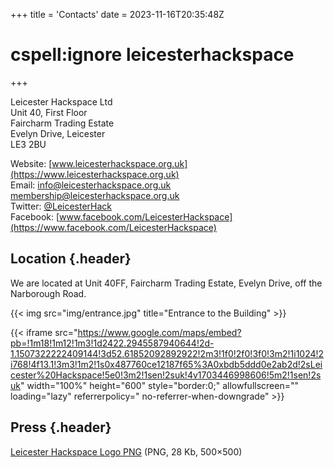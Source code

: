 +++
title = 'Contacts'
date = 2023-11-16T20:35:48Z
# cspell:ignore leicesterhackspace
+++

Leicester Hackspace Ltd  
Unit 40, First Floor  
Faircharm Trading Estate  
Evelyn Drive, Leicester  
LE3 2BU

Website: [www.leicesterhackspace.org.uk](https://www.leicesterhackspace.org.uk)
\
Email: [info@leicesterhackspace.org.uk](mailto:info@leicesterhackspace.org.uk) [membership@leicesterhackspace.org.uk](mailto:membership@leicesterhackspace.org.uk)
\
Twitter: [@LeicesterHack](https://www.twitter.com/LeicesterHack)
\
Facebook: [www.facebook.com/LeicesterHackspace](https://www.facebook.com/LeicesterHackspace)

## Location {.header}
We are located at Unit 40FF, Faircharm Trading Estate, Evelyn Drive, off the Narborough Road.

{{< img src="img/entrance.jpg" title="Entrance to the Building" >}}

<!-- markdownlint-disable-next-line -->
{{< iframe src="https://www.google.com/maps/embed?pb=!1m18!1m12!1m3!1d2422.2945587940644!2d-1.1507322222409144!3d52.61852092892922!2m3!1f0!2f0!3f0!3m2!1i1024!2i768!4f13.1!3m3!1m2!1s0x487760ce12187f65%3A0xbdb5ddd0e2ab2d!2sLeicester%20Hackspace!5e0!3m2!1sen!2suk!4v1703446998606!5m2!1sen!2suk" width="100%" height="600" style="border:0;" allowfullscreen="" loading="lazy" referrerpolicy=" no-referrer-when-downgrade" >}}

## Press {.header}
[Leicester Hackspace Logo PNG](../img/leicester-hackspace-logo-png.png) (PNG, 28 Kb, 500×500)
